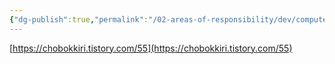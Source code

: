 ```yaml
---
{"dg-publish":true,"permalink":"/02-areas-of-responsibility/dev/computer-science-and-tech-basic/python-ds-dataframe-sql/","tags":["dev","python","ds"],"noteIcon":""}
---
```



[https://chobokkiri.tistory.com/55](https://chobokkiri.tistory.com/55)
